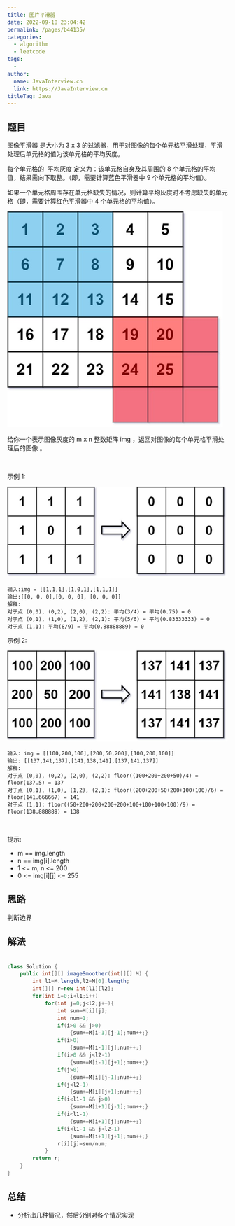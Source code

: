 ```yaml
---
title: 图片平滑器
date: 2022-09-18 23:04:42
permalink: /pages/b44135/
categories:
  - algorithm
  - leetcode
tags:
  - 
author: 
  name: JavaInterview.cn
  link: https://JavaInterview.cn
titleTag: Java
---
```


## 题目

图像平滑器 是大小为 3 x 3 的过滤器，用于对图像的每个单元格平滑处理，平滑处理后单元格的值为该单元格的平均灰度。

每个单元格的  平均灰度 定义为：该单元格自身及其周围的 8 个单元格的平均值，结果需向下取整。（即，需要计算蓝色平滑器中 9 个单元格的平均值）。

如果一个单元格周围存在单元格缺失的情况，则计算平均灰度时不考虑缺失的单元格（即，需要计算红色平滑器中 4 个单元格的平均值）。

![](/media/pictures/leetcode/smoother-grid.jpeg)


给你一个表示图像灰度的 m x n 整数矩阵 img ，返回对图像的每个单元格平滑处理后的图像 。

 

示例 1:

![](/media/pictures/leetcode/smooth-grid.jpeg)


    输入:img = [[1,1,1],[1,0,1],[1,1,1]]
    输出:[[0, 0, 0],[0, 0, 0], [0, 0, 0]]
    解释:
    对于点 (0,0), (0,2), (2,0), (2,2): 平均(3/4) = 平均(0.75) = 0
    对于点 (0,1), (1,0), (1,2), (2,1): 平均(5/6) = 平均(0.83333333) = 0
    对于点 (1,1): 平均(8/9) = 平均(0.88888889) = 0
示例 2:

![](/media/pictures/leetcode/smooth2-grid.jpeg)

    输入: img = [[100,200,100],[200,50,200],[100,200,100]]
    输出: [[137,141,137],[141,138,141],[137,141,137]]
    解释:
    对于点 (0,0), (0,2), (2,0), (2,2): floor((100+200+200+50)/4) = floor(137.5) = 137
    对于点 (0,1), (1,0), (1,2), (2,1): floor((200+200+50+200+100+100)/6) = floor(141.666667) = 141
    对于点 (1,1): floor((50+200+200+200+200+100+100+100+100)/9) = floor(138.888889) = 138
 

提示:

- m == img.length
- n == img[i].length
- 1 <= m, n <= 200
- 0 <= img[i][j] <= 255

## 思路

判断边界

## 解法
```java

class Solution {
    public int[][] imageSmoother(int[][] M) {
        int l1=M.length,l2=M[0].length;
        int[][] r=new int[l1][l2];
        for(int i=0;i<l1;i++)
            for(int j=0;j<l2;j++){
                int sum=M[i][j];
                int num=1;
                if(i>0 && j>0)
                    {sum+=M[i-1][j-1];num++;}
                if(i>0)
                    {sum+=M[i-1][j];num++;}
                if(i>0 && j<l2-1)
                    {sum+=M[i-1][j+1];num++;}
                if(j>0)
                    {sum+=M[i][j-1];num++;}
                if(j<l2-1)
                    {sum+=M[i][j+1];num++;}
                if(i<l1-1 && j>0)
                    {sum+=M[i+1][j-1];num++;}
                if(i<l1-1)
                    {sum+=M[i+1][j];num++;}
                if(i<l1-1 && j<l2-1)
                    {sum+=M[i+1][j+1];num++;}
                r[i][j]=sum/num;                
            }
        return r;
    }
}
```

## 总结

- 分析出几种情况，然后分别对各个情况实现 
